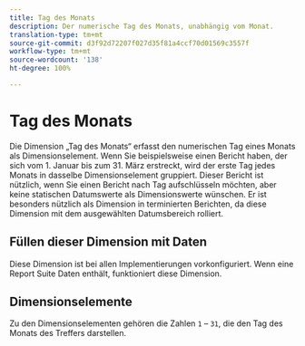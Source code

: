 ```yaml
---
title: Tag des Monats
description: Der numerische Tag des Monats, unabhängig vom Monat.
translation-type: tm+mt
source-git-commit: d3f92d72207f027d35f81a4ccf70d01569c3557f
workflow-type: tm+mt
source-wordcount: '138'
ht-degree: 100%

---
```



# Tag des Monats

Die Dimension „Tag des Monats“ erfasst den numerischen Tag eines Monats als Dimensionselement. Wenn Sie beispielsweise einen Bericht haben, der sich vom 1. Januar bis zum 31. März erstreckt, wird der erste Tag jedes Monats in dasselbe Dimensionselement gruppiert. Dieser Bericht ist nützlich, wenn Sie einen Bericht nach Tag aufschlüsseln möchten, aber keine statischen Datumswerte als Dimensionswerte wünschen. Er ist besonders nützlich als Dimension in terminierten Berichten, da diese Dimension mit dem ausgewählten Datumsbereich rolliert.

## Füllen dieser Dimension mit Daten

Diese Dimension ist bei allen Implementierungen vorkonfiguriert. Wenn eine Report Suite Daten enthält, funktioniert diese Dimension.

## Dimensionselemente

Zu den Dimensionselementen gehören die Zahlen `1` – `31`, die den Tag des Monats des Treffers darstellen.
